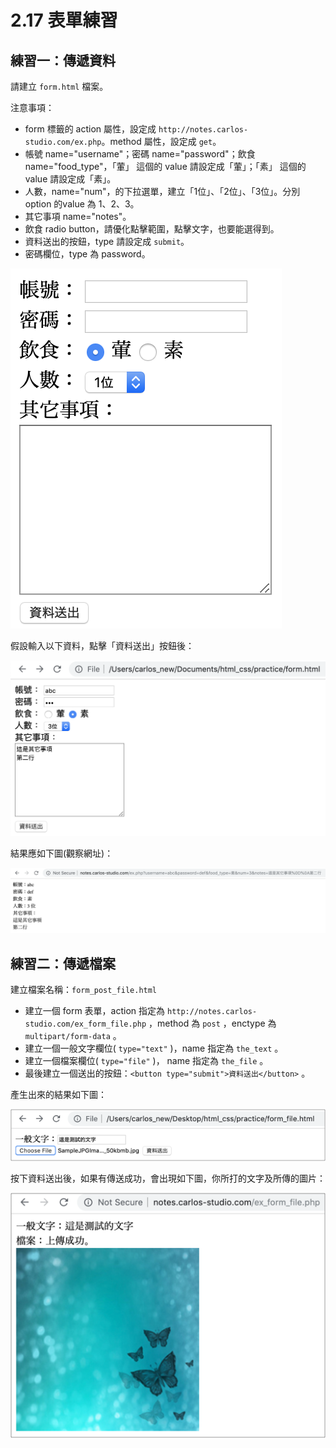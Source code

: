 # 2.17 表單練習

## 練習一：傳遞資料

請建立 `form.html` 檔案。

注意事項：

* form 標籤的 action 屬性，設定成 `http://notes.carlos-studio.com/ex.php`。method 屬性，設定成 `get`。
* 帳號 name="username"；密碼 name="password"；飲食 name="food\_type"，「葷」 這個的 value 請設定成「葷」；「素」 這個的 value 請設定成「素」。
* 人數，name="num"，的下拉選單，建立「1位」、「2位」、「3位」。分別 option 的value 為 1、2、3。
* 其它事項 name="notes"。
* 飲食 radio button，請優化點擊範圍，點擊文字，也要能選得到。
* 資料送出的按鈕，type 請設定成 `submit`。
* 密碼欄位，type 為 password。

![&#x57FA;&#x672C; form &#x8868;&#x55AE;](../.gitbook/assets/form_basic.png)

假設輸入以下資料，點擊「資料送出」按鈕後：

![&#x5047;&#x8A2D;&#x8F38;&#x5165;&#x8868;&#x55AE;&#x8CC7;&#x6599;](../.gitbook/assets/assignment1_form.png)

結果應如下圖\(觀察網址\)：

![&#x5448;&#x73FE;&#x7684;&#x7D50;&#x679C;](../.gitbook/assets/assignment1_form_result.png)

## 練習二：傳遞檔案

建立檔案名稱：`form_post_file.html`

* 建立一個 form 表單，action 指定為 `http://notes.carlos-studio.com/ex_form_file.php` ，method 為 `post` ，enctype 為 `multipart/form-data` 。
* 建立一個一般文字欄位\( `type="text"` \)，name 指定為 `the_text` 。
* 建立一個檔案欄位\( `type="file"` \)， name 指定為 `the_file` 。
* 最後建立一個送出的按鈕：`<button type="submit">資料送出</button>` 。

產生出來的結果如下圖：

![](../.gitbook/assets/post_before.png)

按下資料送出後，如果有傳送成功，會出現如下圖，你所打的文字及所傳的圖片：

![](../.gitbook/assets/post_after.png)





